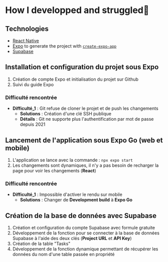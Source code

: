 # How I developped and struggled👋
## Technologies

- [React Native](https://reactnative.dev/)
- [Expo](https://expo.dev) to generate the project with [`create-expo-app`](https://www.npmjs.com/package/create-expo-app)
- [Supabase](https://supabase.com/)

## Installation et configuration du projet sous Expo
1. Création de compte Expo et initialisation du projet sur Github
2. Suivi du guide Expo

### **Difficulté rencontrée**
- **Difficulté_1** : Git refuse de cloner le projet et de push les changements
    - **Solutions** : Création d'une clé SSH publique
    - **Détails** : Git ne supporte plus l'authentification par mot de passe depuis 2021

## Lancement de l'application sous Expo Go (web et mobile)
1. L'application se lance avec la commande : ```npx expo start```
2. Les changements sont dynamiques, il n'y a pas besoin de recharger la page pour voir les changements (**React**)

### **Difficulté rencontrée**
- **Difficulté_1** : Impossible d'activer le rendu sur mobile
    - **Solutions** : Changer de **Development build** à **Expo Go**

## Création de la base de données avec Supabase
1. Création et configuration du compte Supabase avec formule gratuite
2. Développement de la fonction pour se connecter à la base de données Supabase à l'aide des deux clés (**Project URL** et **API Key**)
3. Création de la table "Tasks"
4. Développement de la fonction dynamique permettant de récupérer les données du nom d'une table passée en propriété

